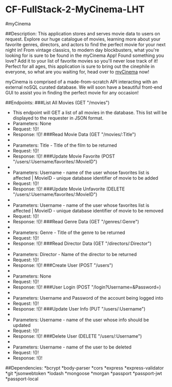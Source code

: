 # CF-FullStack-2-MyCinema-LHT

#myCinema

##Description:
This application stores and serves movie data to users on request. Explore our huge catalogue of movies, learning more about your favorite genres, directors, and actors to find the perfect movie for your next night in! From vintage classics, to modern day blockbusters, what you're looking for is sure to be found in the myCinema App! Found something you love? Add it to your list of favorite movies so you'll never lose track of it! Perfect for all ages, this application is sure to bring out the cinephile in everyone, so what are you waiting for, head over to [myCinema](https://lht-my-cinema.herokuapp.com/) now!

myCinema is comprised of a made-from-scratch API interacting with an external noSQL curated database. We will soon have a beautiful front-end GUI to assist you in finding the perfect movie for any occasion!


##Endpoints:
###List All Movies (GET "/movies")
  * This endpoint will GET a list of all movies in the database. This list will be displayed to the requester in JSON format.
  * Parameters: None
  * Request:
  !()!
  * Response:
  !()!
###Read Movie Data (GET "/movies/:Title")
  *
  * Parameters: Title - Title of the film to be returned
  * Request:
  !()!
  * Response:
  !()!
###Update Movie Favorite (POST "/users/:Username/favorites/:MovieID")
  *
  * Parameters: Username - name of the user whose favorites list is affected | MovieID - unique database identifier of movie to be added
  * Request:
  !()!
  * Response:
  !()!
###Update Movie Unfavorite (DELETE "/users/:Username/favorites/:MovieID")
  *
  * Parameters: Username - name of the user whose favorites list is affected | MovieID - unique database identifier of movie to be removed
  * Request:
  !()!
  * Response:
  !()!
###Read Genre Data (GET "/genres/:Genre")
  *
  * Parameters: Genre - Title of the genre to be returned
  * Request:
  !()!
  * Response:
  !()!
###Read Director Data (GET "/directors/:Director")
  *
  * Parameters: Director - Name of the director to be returned
  * Request:
  !()!
  * Response:
  !()!
###Create User (POST "/users")
  *
  * Parameters: None
  * Request:
  !()!
  * Response:
  !()!
###User Login (POST "/login?Username=&Password=)
  *
  * Parameters: Username and Password of the account being logged into
  * Request:
  !()!
  * Response:
  !()!
###Update User Info (PUT "/users/:Username")
  *
  * Parameters: Username - name of the user whose info should be updated
  * Request:
  !()!
  * Response:
  !()!
###Delete User (DELETE "/users/:Username")
  *
  * Parameters: Username - name of the user to be deleted
  * Request:
  !()!
  * Response:
  !()!

 
##Dependencies:
*bcrypt
*body-parser
*cors
*express
*express-validator
*git
*jsonwebtoken
*lodash
*mongoose
*morgan
*passport
*passport-jwt
*passport-local
